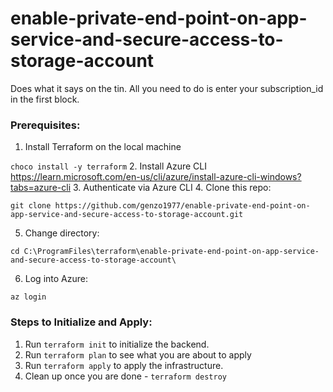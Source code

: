 # enable-private-end-point-on-app-service-and-secure-access-to-storage-account
Does what it says on the tin. All you need to do is enter your subscription_id in the first block.

### Prerequisites:
1. Install Terraform on the local machine

`choco install -y terraform`
2. Install Azure CLI
https://learn.microsoft.com/en-us/cli/azure/install-azure-cli-windows?tabs=azure-cli
3. Authenticate via Azure CLI
4. Clone this repo:

`git clone https://github.com/genzo1977/enable-private-end-point-on-app-service-and-secure-access-to-storage-account.git`

5. Change directory:

`cd C:\ProgramFiles\terraform\enable-private-end-point-on-app-service-and-secure-access-to-storage-account\`

6. Log into Azure:

`az login`

### Steps to Initialize and Apply:
1. Run `terraform init` to initialize the backend.
2. Run `terraform plan` to see what you are about to apply
3. Run `terraform apply` to apply the infrastructure.
4. Clean up once you are done - `terraform destroy`

